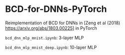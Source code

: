 # BCD-for-DNNs-PyTorch

Reimplementation of BCD for DNNs in [Zeng et al (2018) https://arxiv.org/abs/1803.00225] in PyTorch

```bcd_dnn_mlp_mnist.ipynb```: 3-layer MLP

```bcd_dnn_mlp_mnist_deep.ipynb```: 10-layer MLP

